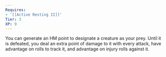 ```yaml
---
Requires:
- '[[Active Resting II]]'
Tier: 3
XP: 9
---
```


You can generate an HM point to designate a creature as your prey. Until it is defeated, you deal an extra point of damage to it with every attack, have advantage on rolls to track it, and advantage on injury rolls against it.